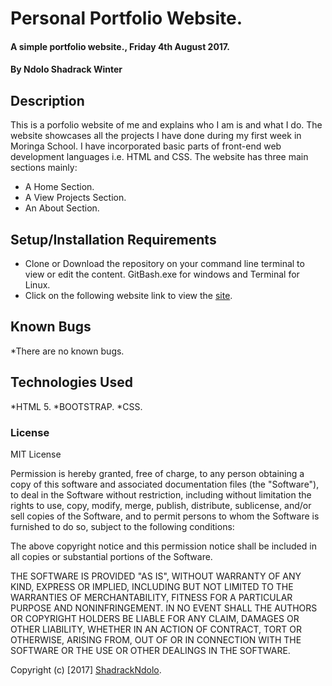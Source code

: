 
# Personal Portfolio Website.

#### A simple portfolio website., Friday 4th August 2017.

#### By **Ndolo Shadrack Winter**

## Description
This is a porfolio website of me and explains who I am is and what I do. The website showcases all the projects I have done during my first week in Moringa School. I have incorporated basic parts of front-end web development languages i.e. HTML and CSS. The website has three main sections mainly:

* A Home Section.
* A View Projects Section.
* An About Section.


## Setup/Installation Requirements

* Clone or Download the repository on your command line terminal to view or edit the content. GitBash.exe for windows and Terminal for Linux.
* Click on the following website link to view the [site](https://shadrackndolo.github.io/).


## Known Bugs

*There are no known bugs. 

## Technologies Used

*HTML 5.
*BOOTSTRAP.
*CSS.


### License

MIT License

Permission is hereby granted, free of charge, to any person obtaining a copy of this software and associated documentation files (the "Software"), to deal in the Software without restriction, including without limitation the rights to use, copy, modify, merge, publish, distribute, sublicense, and/or sell copies of the Software, and to permit persons to whom the Software is furnished to do so, subject to the following conditions:

The above copyright notice and this permission notice shall be included in all copies or substantial portions of the Software.

THE SOFTWARE IS PROVIDED "AS IS", WITHOUT WARRANTY OF ANY KIND, EXPRESS OR IMPLIED, INCLUDING BUT NOT LIMITED TO THE WARRANTIES OF MERCHANTABILITY, FITNESS FOR A PARTICULAR PURPOSE AND NONINFRINGEMENT. IN NO EVENT SHALL THE AUTHORS OR COPYRIGHT HOLDERS BE LIABLE FOR ANY CLAIM, DAMAGES OR OTHER LIABILITY, WHETHER IN AN ACTION OF CONTRACT, TORT OR OTHERWISE, ARISING FROM, OUT OF OR IN CONNECTION WITH THE SOFTWARE OR THE USE OR OTHER DEALINGS IN THE SOFTWARE. 

Copyright (c) [2017] [ShadrackNdolo](https://ShadrackNdolo.github.io/).
